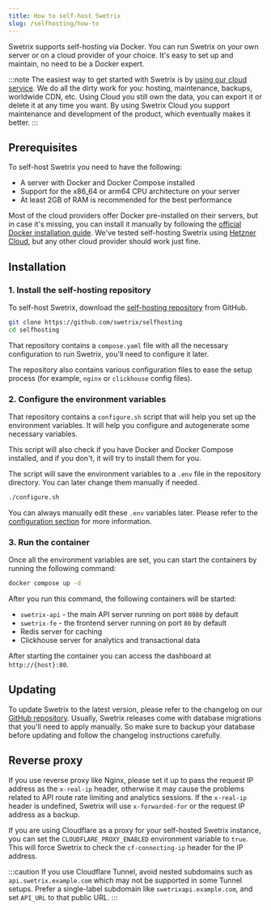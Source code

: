 ```yaml
---
title: How to self-host Swetrix
slug: /selfhosting/how-to
---
```


Swetrix supports self-hosting via Docker. You can run Swetrix on your own server or on a cloud provider of your choice. It's easy to set up and maintain, no need to be a Docker expert.

:::note
The easiest way to get started with Swetrix is by [using our cloud service](https://swetrix.com). We do all the dirty work for you: hosting, maintenance, backups, worldwide CDN, etc. Using Cloud you still own the data, you can export it or delete it at any time you want. By using Swetrix Cloud you support maintenance and development of the product, which eventually makes it better.
:::

## Prerequisites

To self-host Swetrix you need to have the following:

- A server with Docker and Docker Compose installed
- Support for the x86_64 or arm64 CPU architecture on your server
- At least 2GB of RAM is recommended for the best performance

Most of the cloud providers offer Docker pre-installed on their servers, but in case it's missing, you can install it manually by following the [official Docker installation guide](https://docs.docker.com/get-docker/).
We've tested self-hosting Swetrix using [Hetzner Cloud](https://hetzner.cloud), but any other cloud provider should work just fine.

## Installation

### 1. Install the self-hosting repository

To self-host Swetrix, download the [self-hosting repository](https://github.com/swetrix/selfhosting) from GitHub.

```bash
git clone https://github.com/swetrix/selfhosting
cd selfhosting
```

That repository contains a `compose.yaml` file with all the necessary configuration to run Swetrix, you'll need to configure it later.

The repository also contains various configuration files to ease the setup process (for example, `nginx` or `clickhouse` config files).

### 2. Configure the environment variables

That repository contains a `configure.sh` script that will help you set up the environment variables. It will help you configure and autogenerate some necessary variables.

This script will also check if you have Docker and Docker Compose installed, and if you don't, it will try to install them for you.

The script will save the environment variables to a `.env` file in the repository directory. You can later change them manually if needed.

```bash
./configure.sh
```

You can always manually edit these `.env` variables later. Please refer to the [configuration section](/selfhosting/configuring) for more information.

### 3. Run the container

Once all the environment variables are set, you can start the containers by running the following command:

```bash
docker compose up -d
```

After you run this command, the following containers will be started:

- `swetrix-api` - the main API server running on port `8080` by default
- `swetrix-fe` - the frontend server running on port `80` by default
- Redis server for caching
- Clickhouse server for analytics and transactional data

After starting the container you can access the dashboard at `http://{host}:80`.

## Updating

To update Swetrix to the latest version, please refer to the changelog on our [GitHub repository](https://github.com/swetrix/swetrix). Usually, Swetrix releases come with database migrations that you'll need to apply manually. So make sure to backup your database before updating and follow the changelog instructions carefully.

## Reverse proxy

If you use reverse proxy like Nginx, please set it up to pass the request IP address as the `x-real-ip` header, otherwise it may cause the problems related to API route rate limiting and analytics sessions. If the `x-real-ip` header is undefined, Swetrix will use `x-forwarded-for` or the request IP address as a backup.

If you are using Cloudflare as a proxy for your self-hosted Swetrix instance, you can set the `CLOUDFLARE_PROXY_ENABLED` environment variable to `true`. This will force Swetrix to check the `cf-connecting-ip` header for the IP address.

:::caution
If you use Cloudflare Tunnel, avoid nested subdomains such as `api.swetrix.example.com` which may not be supported in some Tunnel setups. Prefer a single-label subdomain like `swetrixapi.example.com`, and set `API_URL` to that public URL.
:::
